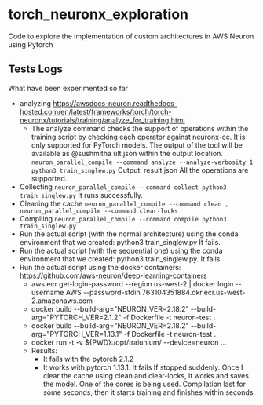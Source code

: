 # torch_neuronx_exploration
Code to explore the implementation of custom architectures in AWS Neuron using Pytorch

## Tests Logs

What have been experimented so far

- analyzing https://awsdocs-neuron.readthedocs-hosted.com/en/latest/frameworks/torch/torch-neuronx/tutorials/training/analyze_for_training.html
    - The analyze command checks the support of operations within the training script by checking each operator against neuronx-cc. It is only supported for PyTorch models. The output of the tool will be available as @sushmitha ult.json within the output location.  
`neuron_parallel_compile --command analyze --analyze-verbosity 1 python3 train_singlew.py` Output: result.json All the operations are supported.
- Collecting `neuron_parallel_compile --command collect python3 train_singlew.py` It runs successfully.
- Cleaning the cache `neuron_parallel_compile --command clean , neuron_parallel_compile --command clear-locks`
- Compiling `neuron_parallel_compile --command compile python3 train_singlew.py` 
- Run the actual script (with the normal architecture) using the conda environment that we created: python3 train_singlew.py It fails.
- Run the actual script (with the sequential one) using the conda environment that we created: python3 train_singlew.py. It fails.
- Run the actual script using the docker containers: https://github.com/aws-neuron/deep-learning-containers
    - aws ecr get-login-password --region us-west-2 | docker login --username AWS --password-stdin 763104351884.dkr.ecr.us-west-2.amazonaws.com
    - docker build --build-arg="NEURON_VER=2.18.2” --build-arg="PYTORCH_VER=2.1.2" -f Dockerfile -t neuron-test .
    - docker build --build-arg="NEURON_VER=2.18.2" --build-arg="PYTORCH_VER=1.13.1" -f Dockerfile -t neuron-test .
    - docker run -t -v ${PWD}:/opt/traiunium/ --device=neuron ...
    - Results:
        - It fails with the pytorch 2.1.2
        - It works with pytorch 1.13.1. It fails If stopped suddenly. Once I clear the cache using clean and clear-locks, it works and saves the model. One of the cores is being used. Compilation last for some seconds, then it starts training and finishes within seconds.